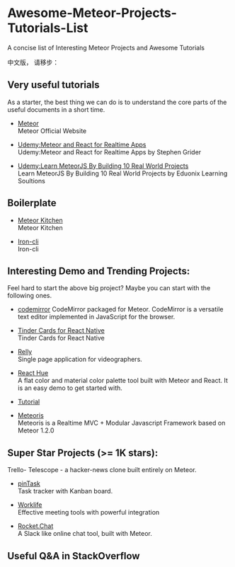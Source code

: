 # Awesome-Meteor-Projects-Tutorials-List
A concise list of Interesting Meteor Projects and Awesome Tutorials

中文版， 请移步： 

## Very useful tutorials
As a starter, the best thing we can do is to understand the core parts of the useful documents in a short time. 

* [Meteor](https://www.meteor.com/) <br>
Meteor Official Website

* [Udemy:Meteor and React for Realtime Apps](https://www.udemy.com/meteor-react-tutorial/learn/v4/overview) </br>
Udemy:Meteor and React for Realtime Apps by Stephen Grider

* [Udemy:Learn MeteorJS By Building 10 Real World Projects](https://www.udemy.com/learn-meteorjs-by-building-10-real-world-projects/learn/v4/overview) </br>
Learn MeteorJS By Building 10 Real World Projects by Eduonix Learning Soultions

## Boilerplate
* [Meteor Kitchen](http://www.meteorkitchen.com/examples) <br>
Meteor Kitchen

* [Iron-cli](https://github.com/iron-meteor/iron-cli) <br>
Iron-cli


## Interesting Demo and Trending Projects:
Feel hard to start the above big project? Maybe you can start with the following ones.

* [codemirror](https://github.com/perak/codemirror)
CodeMirror packaged for Meteor. CodeMirror is a versatile text editor implemented in JavaScript for the browser.

* [Tinder Cards for React Native](https://github.com/meteor-factory/react-native-tinder-swipe-cards) <br>
Tinder Cards for React Native

* [Relly](http://reel.ly) <br>
Single page application for videographers.

* [React Hue](https://github.com/gongbaochicken/React-Hue) <br>
A flat color and material color palette tool built with Meteor and React. It is an easy demo to get started with.

* [Tutorial](http://www.itjiaoshou.com/meteor-react-layout-and-flow-router-study.html) <br>

* [Meteoris](https://github.com/meteoris/meteoris) <br>
Meteoris is a Realtime MVC + Modular Javascript Framework based on Meteor 1.2.0


## Super Star Projects (>= 1K stars):
Trello-
Telescope - a hacker-news clone built entirely on Meteor.

* [pinTask](https://pintask.me/) <br>
Task tracker with Kanban board.

* [Worklife](http://worklife.wpengine.com/) <br>
Effective meeting tools with powerful integration

* [Rocket.Chat](https://github.com/RocketChat/Rocket.Chat) <br>
A Slack like online chat tool, built with Meteor.


## Useful Q&A in StackOverflow
